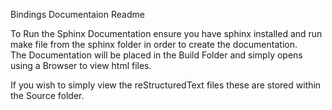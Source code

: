 Bindings Documentaion Readme

To Run the Sphinx Documentation ensure you have sphinx installed and run make file from the sphinx folder in order to create the documentation.  
The Documentation will be placed in the Build Folder and simply opens using a Browser to view html files.

If you wish to simply view the reStructuredText files these are stored within the Source folder. 
